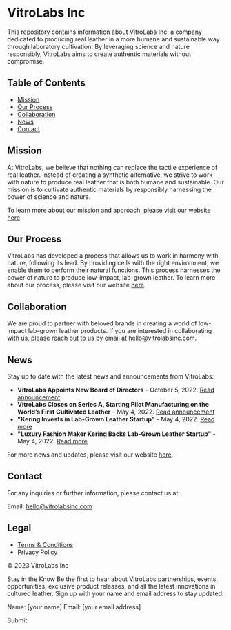 # VitroLabs Inc

This repository contains information about VitroLabs Inc, a company dedicated to producing real leather in a more humane and sustainable way through laboratory cultivation. By leveraging science and nature responsibly, VitroLabs aims to create authentic materials without compromise.

## Table of Contents
- [Mission](#mission)
- [Our Process](#our-process)
- [Collaboration](#collaboration)
- [News](#news)
- [Contact](#contact)

## Mission

At VitroLabs, we believe that nothing can replace the tactile experience of real leather. Instead of creating a synthetic alternative, we strive to work with nature to produce real leather that is both humane and sustainable. Our mission is to cultivate authentic materials by responsibly harnessing the power of science and nature.

To learn more about our mission and approach, please visit our website [here](https://www.vitrolabsinc.com/).

## Our Process

VitroLabs has developed a process that allows us to work in harmony with nature, following its lead. By providing cells with the right environment, we enable them to perform their natural functions. This process harnesses the power of nature to produce low-impact, lab-grown leather. To learn more about our process, please visit our website [here](https://www.vitrolabsinc.com/process).

## Collaboration

We are proud to partner with beloved brands in creating a world of low-impact lab-grown leather products. If you are interested in collaborating with us, please reach out to us by email at hello@vitrolabsinc.com.

## News

Stay up to date with the latest news and announcements from VitroLabs:

- **VitroLabs Appoints New Board of Directors** - October 5, 2022. [Read announcement](https://www.vitrolabsinc.com/news/appointment-new-board-of-directors)
- **VitroLabs Closes on Series A, Starting Pilot Manufacturing on the World’s First Cultivated Leather** - May 4, 2022. [Read announcement](https://www.vitrolabsinc.com/news/series-a-pilot-manufacturing)
- **"Kering Invests in Lab-Grown Leather Startup"** - May 4, 2022. [Read more](https://www.vitrolabsinc.com/news/kering-investment)
- **"Luxury Fashion Maker Kering Backs Lab-Grown Leather Startup"** - May 4, 2022. [Read more](https://www.vitrolabsinc.com/news/kering-backs-startup)

For more news and updates, please visit our website [here](https://www.vitrolabsinc.com/news).

## Contact

For any inquiries or further information, please contact us at:

Email: hello@vitrolabsinc.com

## Legal

- [Terms & Conditions](https://www.vitrolabsinc.com/terms-conditions)
- [Privacy Policy](https://www.vitrolabsinc.com/privacy-policy)

&copy; 2023 VitroLabs Inc

Stay in the Know
Be the first to hear about VitroLabs partnerships, events, opportunities, exclusive product releases, and all the latest innovations in cultured leather. Sign up with your name and email address to stay updated.

Name: [your name]
Email: [your email address]

Submit
